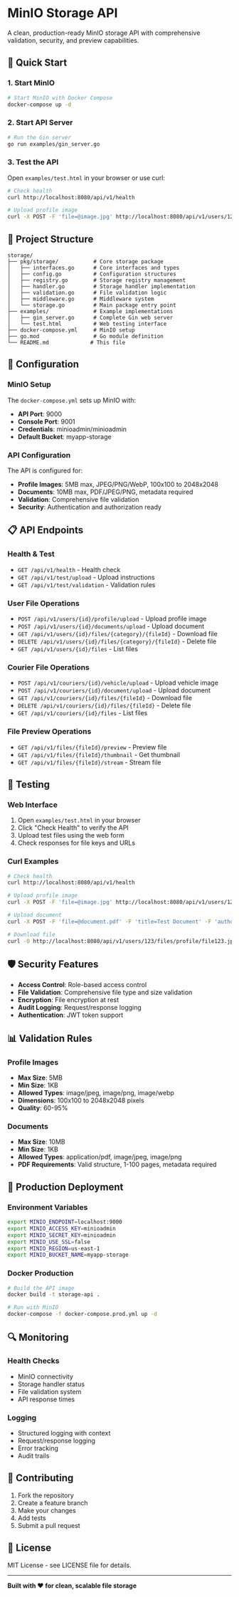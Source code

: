 # MinIO Storage API

A clean, production-ready MinIO storage API with comprehensive validation, security, and preview capabilities.

## 🚀 Quick Start

### 1. Start MinIO

```bash
# Start MinIO with Docker Compose
docker-compose up -d
```

### 2. Start API Server

```bash
# Run the Gin server
go run examples/gin_server.go
```

### 3. Test the API

Open `examples/test.html` in your browser or use curl:

```bash
# Check health
curl http://localhost:8080/api/v1/health

# Upload profile image
curl -X POST -F 'file=@image.jpg' http://localhost:8080/api/v1/users/123/profile/upload
```

## 📁 Project Structure

```
storage/
├── pkg/storage/           # Core storage package
│   ├── interfaces.go      # Core interfaces and types
│   ├── config.go          # Configuration structures
│   ├── registry.go        # Storage registry management
│   ├── handler.go         # Storage handler implementation
│   ├── validation.go      # File validation logic
│   ├── middleware.go      # Middleware system
│   └── storage.go         # Main package entry point
├── examples/              # Example implementations
│   ├── gin_server.go      # Complete Gin web server
│   └── test.html          # Web testing interface
├── docker-compose.yml     # MinIO setup
├── go.mod                 # Go module definition
└── README.md             # This file
```

## 🔧 Configuration

### MinIO Setup

The `docker-compose.yml` sets up MinIO with:
- **API Port**: 9000
- **Console Port**: 9001
- **Credentials**: minioadmin/minioadmin
- **Default Bucket**: myapp-storage

### API Configuration

The API is configured for:
- **Profile Images**: 5MB max, JPEG/PNG/WebP, 100x100 to 2048x2048
- **Documents**: 10MB max, PDF/JPEG/PNG, metadata required
- **Validation**: Comprehensive file validation
- **Security**: Authentication and authorization ready

## 📋 API Endpoints

### Health & Test
- `GET /api/v1/health` - Health check
- `GET /api/v1/test/upload` - Upload instructions
- `GET /api/v1/test/validation` - Validation rules

### User File Operations
- `POST /api/v1/users/{id}/profile/upload` - Upload profile image
- `POST /api/v1/users/{id}/documents/upload` - Upload document
- `GET /api/v1/users/{id}/files/{category}/{fileId}` - Download file
- `DELETE /api/v1/users/{id}/files/{category}/{fileId}` - Delete file
- `GET /api/v1/users/{id}/files` - List files

### Courier File Operations
- `POST /api/v1/couriers/{id}/vehicle/upload` - Upload vehicle image
- `POST /api/v1/couriers/{id}/document/upload` - Upload document
- `GET /api/v1/couriers/{id}/files/{fileId}` - Download file
- `DELETE /api/v1/couriers/{id}/files/{fileId}` - Delete file
- `GET /api/v1/couriers/{id}/files` - List files

### File Preview Operations
- `GET /api/v1/files/{fileId}/preview` - Preview file
- `GET /api/v1/files/{fileId}/thumbnail` - Get thumbnail
- `GET /api/v1/files/{fileId}/stream` - Stream file

## 🧪 Testing

### Web Interface

1. Open `examples/test.html` in your browser
2. Click "Check Health" to verify the API
3. Upload test files using the web form
4. Check responses for file keys and URLs

### Curl Examples

```bash
# Check health
curl http://localhost:8080/api/v1/health

# Upload profile image
curl -X POST -F 'file=@image.jpg' http://localhost:8080/api/v1/users/123/profile/upload

# Upload document
curl -X POST -F 'file=@document.pdf' -F 'title=Test Document' -F 'author=Test Author' http://localhost:8080/api/v1/users/123/documents/upload

# Download file
curl -O http://localhost:8080/api/v1/users/123/files/profile/file123.jpg
```

## 🛡️ Security Features

- **Access Control**: Role-based access control
- **File Validation**: Comprehensive file type and size validation
- **Encryption**: File encryption at rest
- **Audit Logging**: Request/response logging
- **Authentication**: JWT token support

## 📊 Validation Rules

### Profile Images
- **Max Size**: 5MB
- **Min Size**: 1KB
- **Allowed Types**: image/jpeg, image/png, image/webp
- **Dimensions**: 100x100 to 2048x2048 pixels
- **Quality**: 60-95%

### Documents
- **Max Size**: 10MB
- **Min Size**: 1KB
- **Allowed Types**: application/pdf, image/jpeg, image/png
- **PDF Requirements**: Valid structure, 1-100 pages, metadata required

## 🚀 Production Deployment

### Environment Variables

```bash
export MINIO_ENDPOINT=localhost:9000
export MINIO_ACCESS_KEY=minioadmin
export MINIO_SECRET_KEY=minioadmin
export MINIO_USE_SSL=false
export MINIO_REGION=us-east-1
export MINIO_BUCKET_NAME=myapp-storage
```

### Docker Production

```bash
# Build the API image
docker build -t storage-api .

# Run with MinIO
docker-compose -f docker-compose.prod.yml up -d
```

## 🔍 Monitoring

### Health Checks

- MinIO connectivity
- Storage handler status
- File validation system
- API response times

### Logging

- Structured logging with context
- Request/response logging
- Error tracking
- Audit trails

## 🤝 Contributing

1. Fork the repository
2. Create a feature branch
3. Make your changes
4. Add tests
5. Submit a pull request

## 📄 License

MIT License - see LICENSE file for details.

---

**Built with ❤️ for clean, scalable file storage**
